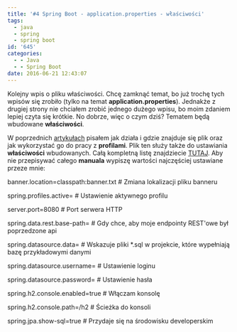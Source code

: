 ```yaml
---
title: '#4 Spring Boot - application.properties - właściwości'
tags:
  - java
  - spring
  - spring boot
id: '645'
categories:
  - - Java
  - - Spring Boot
date: 2016-06-21 12:43:07
---
```


Kolejny wpis o pliku właściwości. Chcę zamknąć temat, bo już trochę tych wpisów się zrobiło (tylko na temat **application.properties**). Jednakże z drugiej strony nie chciałem zrobić jednego dużego wpisu, bo moim zdaniem lepiej czyta się krótkie. No dobrze, więc o czym dziś? Tematem będą wbudowane **właściwości**.
<!-- more -->
W poprzednich [artykułach](http://codecouple.pl/2016/06/14/2-spring-boot-application-properties/) pisałem jak działa i gdzie znajduje się plik oraz jak wykorzystać go do pracy z **profilami**. Plik ten służy także do ustawiania **właściwości** wbudowanych. Całą kompletną listę znajdziecie [TUTAJ](http://docs.spring.io/spring-boot/docs/current/reference/html/common-application-properties.html). Aby nie przepisywać całego **manuala** wypiszę wartości najczęściej ustawiane przeze mnie:

banner.location=classpath:banner.txt # Zmiana lokalizacji pliku banneru

spring.profiles.active= # Ustawienie aktywnego profilu

server.port=8080 # Port serwera HTTP

spring.data.rest.base-path= # Gdy chce, aby moje endpointy REST'owe był poprzedzone api

spring.datasource.data= # Wskazuje pliki \*.sql w projekcie, które wypełniają bazę przykładowymi danymi

spring.datasource.username= # Ustawienie loginu

spring.datasource.password= # Ustawienie hasła

spring.h2.console.enabled=true # Włączam konsolę  

spring.h2.console.path=/h2 # Ścieżka do konsoli

spring.jpa.show-sql=true # Przydaje się na środowisku developerskim
